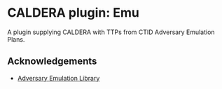 # CALDERA plugin: Emu

A plugin supplying CALDERA with TTPs from CTID Adversary Emulation Plans.

## Acknowledgements

- [Adversary Emulation Library](https://github.com/center-for-threat-informed-defense/adversary_emulation_library)
